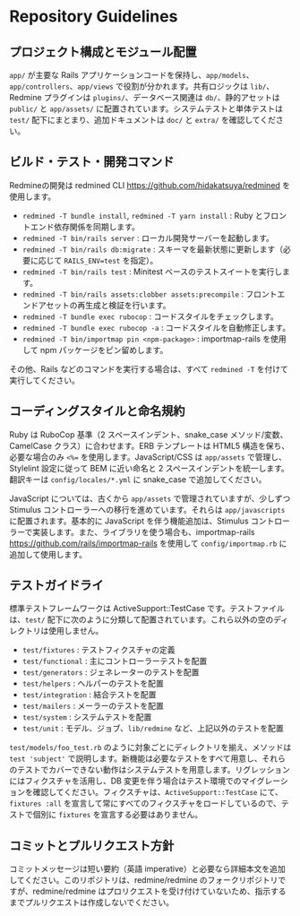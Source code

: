# Repository Guidelines

## プロジェクト構成とモジュール配置

`app/` が主要な Rails アプリケーションコードを保持し、`app/models`、`app/controllers`、`app/views` で役割が分かれます。共有ロジックは `lib/`、Redmine プラグインは `plugins/`、データベース関連は `db/`、静的アセットは `public/` と `app/assets/` に配置されています。システムテストと単体テストは `test/` 配下にまとまり、追加ドキュメントは `doc/` と `extra/` を確認してください。

## ビルド・テスト・開発コマンド

Redmineの開発は redmined CLI https://github.com/hidakatsuya/redmined を使用します。

- `redmined -T bundle install`, `redmined -T yarn install` : Ruby とフロントエンド依存関係を同期します。
- `redmined -T bin/rails server` : ローカル開発サーバーを起動します。
- `redmined -T bin/rails db:migrate` : スキーマを最新状態に更新します（必要に応じて `RAILS_ENV=test` を指定）。
- `redmined -T bin/rails test` : Minitest ベースのテストスイートを実行します。
- `redmined -T bin/rails assets:clobber assets:precompile` : フロントエンドアセットの再生成と検証を行います。
- `redmined -T bundle exec rubocop` : コードスタイルをチェックします。
- `redmined -T bundle exec rubocop -a` : コードスタイルを自動修正します。
- `redmined -T bin/importmap pin <npm-package>` : importmap-rails を使用して npm パッケージをピン留めします。

その他、Rails などのコマンドを実行する場合は、すべて `redmined -T` を付けて実行してください。

## コーディングスタイルと命名規約

Ruby は RuboCop 基準（2 スペースインデント、snake_case メソッド/変数、CamelCase クラス）に合わせます。ERB テンプレートは HTML5 構造を保ち、必要な場合のみ `<%=` を使用します。JavaScript/CSS は `app/assets` で管理し、Stylelint 設定に従って BEM に近い命名と 2 スペースインデントを統一します。翻訳キーは `config/locales/*.yml` に snake_case で追加してください。

JavaScript については、古くから `app/assets` で管理されていますが、少しずつ Stimulus コントローラーへの移行を進めています。それらは `app/javascripts` に配置されます。基本的に JavaScript を伴う機能追加は、Stimulus コントローラーで実装します。また、ライブラリを使う場合も、importmap-rails https://github.com/rails/importmap-rails を使用して `config/importmap.rb` に追加して使用します。

## テストガイドライ

標準テストフレームワークは ActiveSupport::TestCase です。テストファイルは、`test/` 配下に次のように分類して配置されています。これら以外の空のディレクトリは使用しません。

- `test/fixtures` : テストフィクスチャの定義
- `test/functional` : 主にコントローラーテストを配置
- `test/generators` : ジェネレーターのテストを配置
- `test/helpers` : ヘルパーのテストを配置
- `test/integration` : 結合テストを配置
- `test/mailers` : メーラーのテストを配置
- `test/system` : システムテストを配置
- `test/unit` : モデル、ジョブ、`lib/redmine` など、上記以外のテストを配置

`test/models/foo_test.rb` のように対象ごとにディレクトリを揃え、メソッドは `test 'subject'` で説明します。新機能は必要なテストをすべて用意し、それらのテストでカバーできない動作はシステムテストを用意します。リグレッションにはフィクスチャを活用し、DB 変更を伴う場合はテスト環境でのマイグレーションを確認してください。フィクスチャは、`ActiveSupport::TestCase` にて、`fixtures :all` を宣言して常にすべてのフィクスチャをロードしているので、テストで個別に `fixtures` を宣言する必要はありません。

## コミットとプルリクエスト方針

コミットメッセージは短い要約（英語 imperative）と必要なら詳細本文を追加してください。このリポジトリは、redmine/redmine のフォークリポジトリですが、redmine/redmine はプロリクエストを受け付けていないため、指示するまでプルリクエストは作成しないでください。
